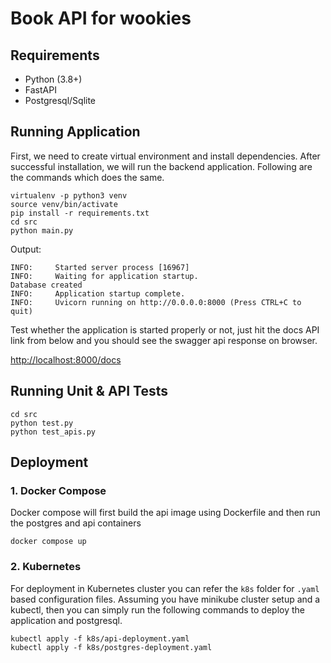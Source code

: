 # Book API for wookies

## Requirements

- Python (3.8+)
- FastAPI
- Postgresql/Sqlite

## Running Application

First, we need to create virtual environment and install dependencies.
After successful installation, we will run the backend application.
Following are the commands which does the same.

```commandline
virtualenv -p python3 venv
source venv/bin/activate
pip install -r requirements.txt
cd src
python main.py
```

Output:

```commandline
INFO:     Started server process [16967]
INFO:     Waiting for application startup.
Database created
INFO:     Application startup complete.
INFO:     Uvicorn running on http://0.0.0.0:8000 (Press CTRL+C to quit)
```

Test whether the application is started properly or not, just hit the docs API link from below and
you should see the swagger api response on browser.

<http://localhost:8000/docs>

## Running Unit & API Tests

```commandline
cd src
python test.py
python test_apis.py
```

## Deployment

### 1. Docker Compose

Docker compose will first build the api image using Dockerfile and then run the postgres and api containers

```commandline
docker compose up
```

### 2. Kubernetes

For deployment in Kubernetes cluster you can refer the `k8s` folder for `.yaml` based configuration files.
Assuming you have minikube cluster setup and a kubectl, then you can simply run the following commands to
deploy the application and postgresql.

```commandline
kubectl apply -f k8s/api-deployment.yaml
kubectl apply -f k8s/postgres-deployment.yaml
```
